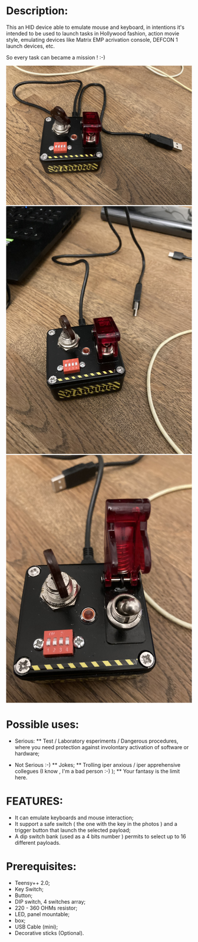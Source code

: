 Description:
============

This an HID device able to emulate mouse and keyboard, in intentions it's intended to be used to launch tasks in Hollywood fashion, action movie style, emulating devices like Matrix EMP acrivation console, DEFCON 1 launch devices, etc.

So every task can became a mission ! :-)

![alt text](screenshoots/IMG-8769.jpg "the switch - 1")
![alt text](screenshoots/IMG-8770.jpg "the switch - 2")
![alt text](screenshoots/IMG-8771.jpg "the switch - 3")

Possible uses:
==============

* Serious:
** Test / Laboratory esperiments / Dangerous procedures,  where you need protection against involontary activation of software or hardware;

* Not Serious :-)
** Jokes;
** Trolling iper anxious / iper apprehensive collegues (I know , I'm a bad person :-) );
** Your fantasy is the limit here.


FEATURES:
=========

- It can emulate keyboards and mouse interaction;
- It support a safe switch ( the one with the key in the photos ) and a trigger button that launch the selected payload;
- A dip switch bank (used as a 4 bits number ) permits to select up to 16 different payloads.


Prerequisites:
==============

- Teensy++ 2.0;
- Key Switch;
- Button;
- DIP switch, 4 switches array;
- 220 - 360 OHMs resistor;
- LED, panel mountable; 
- box;
- USB Cable (mini);
- Decorative sticks (Optional).

